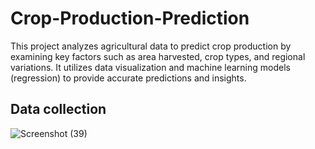 # Crop-Production-Prediction
This project analyzes agricultural data to predict crop production by examining key factors such as area harvested, crop types, and regional variations. It utilizes data visualization and machine learning models (regression) to provide accurate predictions and insights.
## Data collection
![Screenshot (39)](https://github.com/user-attachments/assets/97a2ff36-1e9e-41d6-ba6a-6077e2f9f05e)

